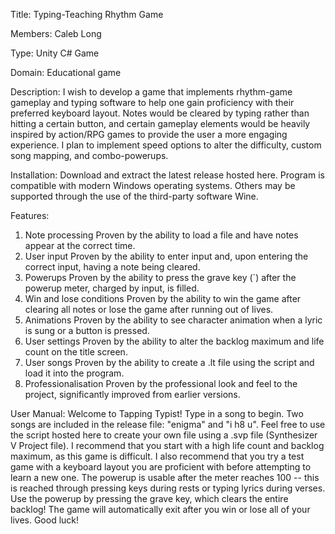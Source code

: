 Title: Typing-Teaching Rhythm Game

Members: Caleb Long

Type: Unity C# Game

Domain: Educational game

Description: I wish to develop a game that implements rhythm-game gameplay and typing software to help one gain proficiency with their preferred keyboard layout. Notes would be cleared by typing rather than hitting a certain button, and certain gameplay elements would be heavily inspired by action/RPG games to provide the user a more engaging experience. I plan to implement speed options to alter the difficulty, custom song mapping, and combo-powerups.

Installation: Download and extract the latest release hosted here. Program is compatible with modern Windows operating systems. Others may be supported through the use of the third-party software Wine.

Features:
  1. Note processing
      Proven by the ability to load a file and have notes appear at the correct time.
  2. User input
      Proven by the ability to enter input and, upon entering the correct input, having a note being cleared.
  3. Powerups
      Proven by the ability to press the grave key (`) after the powerup meter, charged by input, is filled.
  4. Win and lose conditions
      Proven by the ability to win the game after clearing all notes or lose the game after running out of lives.
  5. Animations
      Proven by the ability to see character animation when a lyric is sung or a button is pressed.
  6. User settings
      Proven by the ability to alter the backlog maximum and life count on the title screen.
  7. User songs
      Proven by the ability to create a .lt file using the script and load it into the program.
  8. Professionalisation
      Proven by the professional look and feel to the project, significantly improved from earlier versions.
      
User Manual:
    Welcome to Tapping Typist! Type in a song to begin. Two songs are included in the release file: "enigma" and "i h8 u". Feel free to use the script hosted here to create your own file using a .svp file (Synthesizer V Project file).
    I recommend that you start with a high life count and backlog maximum, as this game is difficult. I also recommend that you try a test game with a keyboard layout you are proficient with before attempting to learn a new one.
    The powerup is usable after the meter reaches 100 -- this is reached through pressing keys during rests or typing lyrics during verses. Use the powerup by pressing the grave key, which clears the entire backlog!
    The game will automatically exit after you win or lose all of your lives. Good luck!
